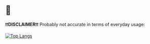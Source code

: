 # 👺

❗❗**DISCLAIMER**❗❗ Probably not accurate in terms of everyday usage:

[![Top Langs](https://github-readme-stats.vercel.app/api/top-langs/?username=Kris030&langs_count=10&theme=transparent&hide_border=true&title_color=adbac7&text_color=adbac7)](https://github.com/anuraghazra/github-readme-stats)
